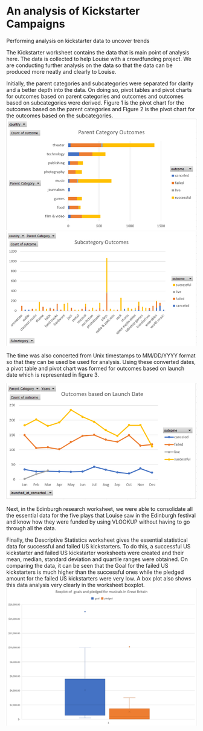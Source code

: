 # An analysis of Kickstarter Campaigns
Performing analysis on kickstarter data to uncover trends

The Kickstarter worksheet contains the data that is main point of analysis here. The data is collected to help Louise with a crowdfunding project. We are conducting further analysis on the data so that the data can be produced more neatly and clearly to Louise. 

Initially, the parent categories and subcategories were separated for clarity and a better depth into the data. On doing so, pivot tables and pivot charts for outcomes based on parent categories and outcomes and outcomes based on subcategories were derived. 
Figure 1 is the pivot chart for the outcomes based on the parent categories and Figure 2 is the pivot chart for the outcomes based on the subcategories.
![Figure 1. Parent Category Outcomes](https://github.com/Nethra3698/kickstarter-analysis/blob/master/ParentCategoriesOutcomes.PNG)
![Figure 2. Subcategory Outcomes](https://github.com/Nethra3698/kickstarter-analysis/blob/master/SubcategoryOutcomes.PNG)

The time was also concerted from Unix timestamps to MM/DD/YYYY format so that they can be used be used for analysis. Using these converted dates, a pivot table and pivot chart was formed for outcomes based on launch date which is represented in figure 3. 

![Figure3. Outcomes of Launch Date](https://github.com/Nethra3698/kickstarter-analysis/blob/master/OutcomesLaunchDate.PNG)

Next, in the Edinburgh research worksheet, we were able to consolidate all the essential data for the five plays that Louise saw in the Edinburgh festival and know how they were funded by using VLOOKUP without having to go through all the data. 

Finally, the Descriptive Statistics worksheet gives the essential statistical data for successful and failed US kickstarters. To do this, a  successful US kickstarter and failed US kickstarter worksheets were created and their mean, median, standard deviation and quartile ranges were obtained. On comparing the data, it can be seen that the Goal for the failed US kickstarters is much higher than the successful ones  while the pledged amount for the failed US kickstarters were very low. A box plot also shows this data analysis very clearly in the worksheet boxplot. 
![Figure4. Boxplot of goals and pledged of musicals in Great Britain](https://github.com/Nethra3698/kickstarter-analysis/blob/master/Boxplot.PNG)

